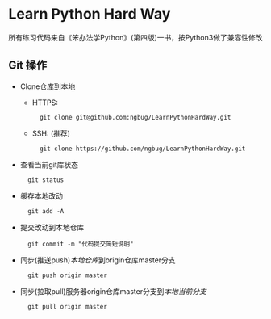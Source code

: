 # Learn Python Hard Way

所有练习代码来自《笨办法学Python》(第四版)一书，按Python3做了兼容性修改

## Git 操作

* Clone仓库到本地

    * HTTPS:

            git clone git@github.com:ngbug/LearnPythonHardWay.git

    * SSH: (推荐)

            git clone https://github.com/ngbug/LearnPythonHardWay.git

* 查看当前git库状态

        git status

* 缓存本地改动

        git add -A

* 提交改动到本地仓库

        git commit -m "代码提交简短说明"

* 同步(推送push)*本地仓库*到origin仓库master分支

        git push origin master

* 同步(拉取pull)服务器origin仓库master分支到*本地当前分支*

        git pull origin master




